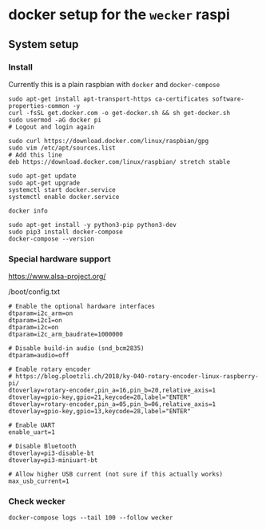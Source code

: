 # docker setup for the `wecker` raspi

## System setup

### Install

Currently this is a plain raspbian with `docker` and `docker-compose`

```
sudo apt-get install apt-transport-https ca-certificates software-properties-common -y
curl -fsSL get.docker.com -o get-docker.sh && sh get-docker.sh
sudo usermod -aG docker pi
# Logout and login again

sudo curl https://download.docker.com/linux/raspbian/gpg
sudo vim /etc/apt/sources.list
# Add this line
deb https://download.docker.com/linux/raspbian/ stretch stable

sudo apt-get update
sudo apt-get upgrade
systemctl start docker.service
systemctl enable docker.service

docker info
```

```
sudo apt-get install -y python3-pip python3-dev
sudo pip3 install docker-compose
docker-compose --version
```

### Special hardware support

https://www.alsa-project.org/

/boot/config.txt

```
# Enable the optional hardware interfaces
dtparam=i2c_arm=on
dtparam=i2c1=on
dtparam=i2c=on
dtparam=i2c_arm_baudrate=1000000

# Disable build-in audio (snd_bcm2835)
dtparam=audio=off

# Enable rotary encoder
# https://blog.ploetzli.ch/2018/ky-040-rotary-encoder-linux-raspberry-pi/
dtoverlay=rotary-encoder,pin_a=16,pin_b=20,relative_axis=1
dtoverlay=gpio-key,gpio=21,keycode=28,label="ENTER"
dtoverlay=rotary-encoder,pin_a=05,pin_b=06,relative_axis=1
dtoverlay=gpio-key,gpio=13,keycode=28,label="ENTER"

# Enable UART
enable_uart=1

# Disable Bluetooth
dtoverlay=pi3-disable-bt
dtoverlay=pi3-miniuart-bt

# Allow higher USB current (not sure if this actually works)
max_usb_current=1
```

### Check wecker

```
docker-compose logs --tail 100 --follow wecker
```
